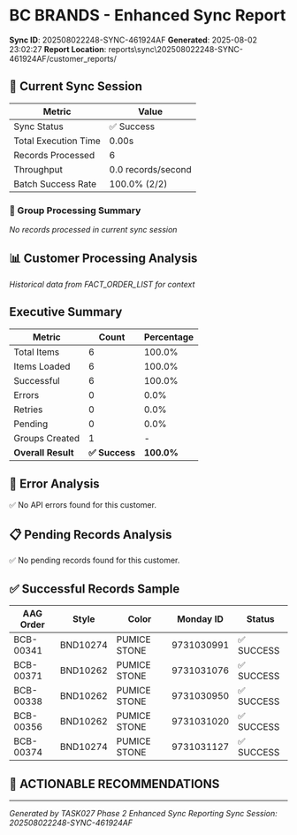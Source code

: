 # BC BRANDS - Enhanced Sync Report
**Sync ID**: 202508022248-SYNC-461924AF
**Generated**: 2025-08-02 23:02:27
**Report Location**: reports\sync\202508022248-SYNC-461924AF/customer_reports/

## 🚀 Current Sync Session

| Metric | Value |
|--------|-------|
| Sync Status | ✅ Success |
| Total Execution Time | 0.00s |
| Records Processed | 6 |
| Throughput | 0.0 records/second |
| Batch Success Rate | 100.0% (2/2) |

### 📂 Group Processing Summary

*No records processed in current sync session*

## 📊 Customer Processing Analysis
*Historical data from FACT_ORDER_LIST for context*

## Executive Summary

| Metric | Count | Percentage |
|--------|-------|------------|
| Total Items | 6 | 100.0% |
| Items Loaded | 6 | 100.0% |
| Successful | 6 | 100.0% |
| Errors | 0 | 0.0% |
| Retries | 0 | 0.0% |
| Pending | 0 | 0.0% |
| Groups Created | 1 | - |
| **Overall Result** | **✅ Success** | **100.0%** |

## 🚨 Error Analysis

✅ No API errors found for this customer.

## 📋 Pending Records Analysis

✅ No pending records found for this customer.

## ✅ Successful Records Sample

| AAG Order | Style | Color | Monday ID | Status |
|-----------|-------|--------|-----------|--------|
| BCB-00341 | BND10274 | PUMICE STONE | 9731030991 | ✅ SUCCESS |
| BCB-00371 | BND10262 | PUMICE STONE | 9731031076 | ✅ SUCCESS |
| BCB-00338 | BND10262 | PUMICE STONE | 9731030950 | ✅ SUCCESS |
| BCB-00356 | BND10262 | PUMICE STONE | 9731031020 | ✅ SUCCESS |
| BCB-00374 | BND10274 | PUMICE STONE | 9731031127 | ✅ SUCCESS |

## 🎯 ACTIONABLE RECOMMENDATIONS


---
*Generated by TASK027 Phase 2 Enhanced Sync Reporting*
*Sync Session: 202508022248-SYNC-461924AF*